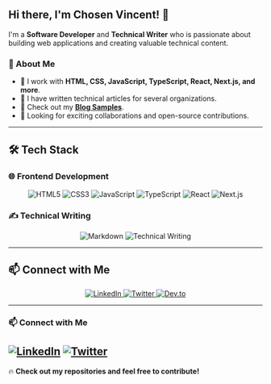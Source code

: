 ## Hi there, I'm Chosen Vincent! 👋

I'm a **Software Developer** and **Technical Writer** who is passionate about building web applications and creating valuable technical content.

### 🚀 About Me
- 📌 I work with **HTML, CSS, JavaScript, TypeScript, React, Next.js, and more**.
- 📌 I have written technical articles for several organizations.
- 📌 Check out my **[Blog Samples](https://github.com/chosenvincent1/Technical-Writing-Portfolio/blob/main/README.md)**.
- 📌 Looking for exciting collaborations and open-source contributions.

---

## 🛠️ Tech Stack

### 🌐 Frontend Development
<p align="center">
  <img src="https://img.shields.io/badge/HTML5-%23E34F26.svg?style=for-the-badge&logo=html5&logoColor=white" alt="HTML5">
  <img src="https://img.shields.io/badge/CSS3-%231572B6.svg?style=for-the-badge&logo=css3&logoColor=white" alt="CSS3">
  <img src="https://img.shields.io/badge/JavaScript-%23F7DF1E.svg?style=for-the-badge&logo=javascript&logoColor=black" alt="JavaScript">
  <img src="https://img.shields.io/badge/TypeScript-%233178C6.svg?style=for-the-badge&logo=typescript&logoColor=white" alt="TypeScript">
  <img src="https://img.shields.io/badge/React-%2361DAFB.svg?style=for-the-badge&logo=react&logoColor=black" alt="React">
  <img src="https://img.shields.io/badge/Next.js-%23000000.svg?style=for-the-badge&logo=next.js&logoColor=white" alt="Next.js">
</p>

### ✍️ Technical Writing
<p align="center">
  <img src="https://img.shields.io/badge/Markdown-%23000000.svg?style=for-the-badge&logo=markdown&logoColor=white" alt="Markdown">
  <img src="https://img.shields.io/badge/Technical%20Writing-%2300AEEF.svg?style=for-the-badge&logoColor=white" alt="Technical Writing">
</p>

---

## 📫 Connect with Me
<p align="center">
  <a href="https://linkedin.com/in/your-profile">
    <img src="https://img.shields.io/badge/LinkedIn-%230077B5.svg?style=for-the-badge&logo=linkedin&logoColor=white" alt="LinkedIn">
  </a>
  <a href="https://twitter.com/your-twitter">
    <img src="https://img.shields.io/badge/Twitter-%231DA1F2.svg?style=for-the-badge&logo=twitter&logoColor=white" alt="Twitter">
  </a>
  <a href="https://dev.to/your-devto">
    <img src="https://img.shields.io/badge/Dev.to-%23000000.svg?style=for-the-badge&logo=devdotto&logoColor=white" alt="Dev.to">
  </a>
</p>

---
### 📫 Connect with Me
[![LinkedIn](https://img.shields.io/badge/LinkedIn-%230077B5.svg?style=flat&logo=linkedin&logoColor=white)](https://www.linkedin.com/in/chosenvincent1/)
[![Twitter](https://img.shields.io/badge/Twitter-%231DA1F2.svg?style=flat&logo=twitter&logoColor=white)]([https://twitter.com/your-twitter](https://x.com/ChosenVincent1))
---

🔥 **Check out my repositories and feel free to contribute!**
